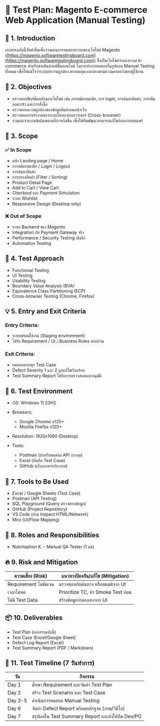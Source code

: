 # 🧪 Test Plan: Magento E-commerce Web Application (Manual Testing)

## 📌 1. Introduction

เอกสารฉบับนี้จัดทำขึ้นเพื่อวางแผนการทดสอบระบบของเว็บไซต์ Magento ([https://magento.softwaretestingboard.com](https://magento.softwaretestingboard.com)) ซึ่งเป็นเว็บไซต์จำลองระบบ e-commerce สำหรับขายสินค้าแฟชั่นออนไลน์ โดยจะทำการทดสอบในรูปแบบ Manual Testing ทั้งหมด เพื่อให้แน่ใจว่าระบบทำงานถูกต้อง ครอบคลุม และตรงตามความคาดหวังของผู้ใช้งาน

## 🎯 2. Objectives

* ตรวจสอบฟังก์ชันหลักของเว็บไซต์ เช่น การสมัครสมาชิก, การ login, การค้นหาสินค้า, การเพิ่มลงตะกร้า และการสั่งซื้อ
* ตรวจสอบความถูกต้องของข้อมูลสินค้าบนหน้าเว็บ
* ตรวจสอบการทำงานของระบบในหลายเบราว์เซอร์ (Cross-browser)
* ระบุและรายงานข้อผิดพลาดที่อาจเกิดขึ้น เพื่อให้ทีมพัฒนาสามารถแก้ไขก่อนการเผยแพร่

## 🧭 3. Scope

### ✅ In Scope

* หน้า Landing page / Home
* การสมัครสมาชิก / Login / Logout
* การค้นหาสินค้า
* การกรองสินค้า (Filter / Sorting)
* Product Detail Page
* Add to Cart / View Cart
* Checkout และ Payment Simulation
* ระบบ Wishlist
* Responsive Design (Desktop only)

### ❌ Out of Scope

* ระบบ Backend ของ Magento
* Integration กับ Payment Gateway จริง
* Performance / Security Testing เชิงลึก
* Automation Testing

## 🧪 4. Test Approach

* Functional Testing
* UI Testing
* Usability Testing
* Boundary Value Analysis (BVA)
* Equivalence Class Partitioning (ECP)
* Cross-browser Testing (Chrome, Firefox)

## 💡 5. Entry and Exit Criteria

### Entry Criteria:

* ระบบพร้อมใช้งาน (Staging environment)
* ได้รับ Requirement / UI / Business Rules ครบถ้วน

### Exit Criteria:

* ทดสอบครบทุก Test Case
* Defect Severity 1 และ 2 ถูกแก้ไขเรียบร้อย
* Test Summary Report ได้รับการตรวจสอบและอนุมัติ

## 🧱 6. Test Environment

* OS: Windows 11 23H2
* Browsers:

  * Google Chrome v125+
  * Mozilla Firefox v120+
* Resolution: 1920x1080 (Desktop)
* Tools:

  * Postman (สำหรับทดสอบ API บางจุด)
  * Excel (บันทึก Test Case)
  * GitHub (เก็บเอกสารประกอบ)

## 🧰 7. Tools to Be Used

* Excel / Google Sheets (Test Case)
* Postman (API Testing)
* SQL Playground (Query ตรวจสอบข้อมูล)
* GitHub (Project Repository)
* VS Code (อ่าน Inspect HTML/Network)
* Miro (UI/Flow Mapping)

## 👥 8. Roles and Responsibilities

* Nutchaphon K. – Manual QA Tester (1 คน)

## 🔥 9. Risk and Mitigation

| ความเสี่ยง (Risk)     | แนวทางป้องกัน/แก้ไข (Mitigation)  |
| --------------------- | --------------------------------- |
| Requirement ไม่ชัดเจน | ตรวจสอบกับต้นทาง หรือสมมติจาก UI  |
| เวลาไม่พอ             | Prioritize TC, ทำ Smoke Test ก่อน |
| ไม่มี Test Data       | สร้างข้อมูลจำลองเองจาก UI         |

## 📦 10. Deliverables

* Test Plan (เอกสารฉบับนี้)
* Test Case (Excel/Google Sheet)
* Defect Log Report (Excel)
* Test Summary Report (PDF / Markdown)

## 📅 11. Test Timeline (7 วันทำการ)

| วัน     | กิจกรรม                                          |
| ------- | ------------------------------------------------ |
| Day 1   | ศึกษา Requirement และจัดทำ Test Plan             |
| Day 2   | สร้าง Test Scenario และ Test Case                |
| Day 3-5 | ดำเนินการทดสอบ Manual Testing                    |
| Day 6   | จัดทำ Defect Report พร้อมหลักฐาน (ภาพ/วิดีโอ)    |
| Day 7   | สรุปผลใน Test Summary Report และส่งให้ทีม Dev/PO |
